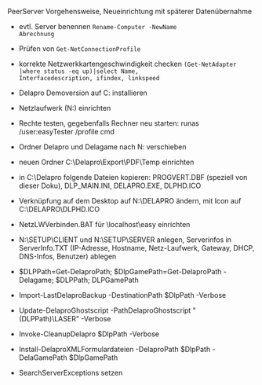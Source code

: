 PeerServer Vorgehensweise, Neueinrichtung mit späterer Datenübernahme

+ evtl. Server benennen <Code>Rename-Computer -NewName Abrechnung</Code>
+ Prüfen von <Code>Get-NetConnectionProfile</Code>
+ korrekte Netzwerkkartengeschwindigkeit checken <Code>(Get-NetAdapter |where status -eq up)|select Name, Interfacedescription, ifindex, linkspeed</Code>
+ Delapro Demoversion auf C: installieren
+ Netzlaufwerk (N:) einrichten
+ Rechte testen, gegebenfalls Rechner neu starten: runas /user:easyTester /profile cmd
+ Ordner Delapro und Delagame nach N: verschieben
+ neuen Ordner C:\Delapro\Export\PDF\Temp einrichten
+ in C:\Delapro folgende Dateien kopieren: PROGVERT.DBF (speziell von dieser Doku), DLP_MAIN.INI, DELAPRO.EXE, DLPHD.ICO
+ Verknüpfung auf dem Desktop auf N:\DELAPRO ändern, mit Icon auf C:\DELAPRO\DLPHD.ICO
+ NetzLWVerbinden.BAT für \\localhost\easy einrichten
+ N:\SETUP\CLIENT und N:\SETUP\SERVER anlegen, Serverinfos in ServerInfo.TXT (IP-Adresse, Hostname, Netz-Laufwerk, Gateway, DHCP, DNS-Infos, Benutzer) ablegen

+ $DLPPath=Get-DelaproPath; $DlpGamePath=Get-DelaproPath -Delagame; $DLPPath; DLPGamePath
+ Import-LastDelaproBackup -DestinationPath $DlpPath -Verbose
+ Update-DelaproGhostscript -PathDelaproGhostscript "$($DLPPath)\LASER" -Verbose
+ Invoke-CleanupDelapro $DlpPath -Verbose
+ Install-DelaproXMLFormulardateien -DelaproPath $DlpPath -DelaGamePath $DlpGamePath
+ SearchServerExceptions setzen
